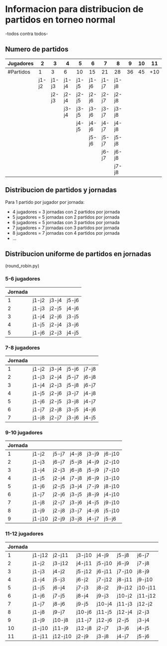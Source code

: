 # Informacion para distribucion de partidos en torneo normal 
-todos contra todos-

## Numero de partidos
 | Jugadores | 2 | 3 | 4 | 5 | 6 | 7 | 8 | 9 | 10 | 11 | 12|
 | - | - | - | - | - | - | - | - | - | - | - | - | 
 | #Partidos | 1 | 3 | 6 | 10 | 15 | 21 | 28 | 36 | 45 | +10 | +11 | 
 |  | j1-j2 | j1-j3 | j1-j4 | j1-j5 | j1-j6 | j1-j7 | j1-j8 | 
 |  |       | j2-j3 | j2-j4 | j2-j5 | j2-j6 | j2-j7 | j2-j8 | 
 |  |       |       | j3-j4 | j3-j5 | j3-j6 | j3-j7 | j3-j8 | 
 |  |       |       |       | j4-j5 | j4-j6 | j4-j7 | j4-j8 | 
 |  |       |       |       |       | j5-j6 | j5-j7 | j5-j8 | 
 |  |       |       |       |       |       | j6-j7 | j6-j8 | 
 |  |       |       |       |       |       |       | j7-j8 | 

## Distribucion de partidos y jornadas
Para 1 partido por jugador por jornada:
* 4 jugadores = 3 jornadas con 2 partidos por jornada
* 5 jugadores = 5 jornadas con 2 partidos por jornada
* 6 jugadores = 5 jornadas con 3 partidos por jornada
* 7 jugadores = 7 jornadas con 3 partidos por jornada
* 8 jugadores = 7 jornadas con 4 partidos por jornada
* ...
## Distribucion uniforme de partidos en jornadas
(round_robin.py)

### 5-6 jugadores
| Jornada |  |  |  | 
| - | - | - | - | 
| 1 | j1-j2 | j3-j4 | j5-j6 | 
| 2 | j1-j3 | j2-j5 | j4-j6 | 
| 3 | j1-j4 | j2-j6 | j3-j5 | 
| 4 | j1-j5 | j2-j4 | j3-j6 | 
| 5 | j1-j6 | j2-j3 | j4-j5 | 
 
### 7-8 jugadores
| Jornada |  |  |  |  | 
| - | - | - | - | - | 
| 1 | j1-j2 | j3-j4 | j5-j6 | j7-j8 | 
| 2 | j1-j3 | j2-j4 | j5-j7 | j6-j8 | 
| 3 | j1-j4 | j2-j3 | j5-j8 | j6-j7 | 
| 4 | j1-j5 | j2-j6 | j3-j7 | j4-j8 | 
| 5 | j1-j6 | j2-j5 | j3-j8 | j4-j7 | 
| 6 | j1-j7 | j2-j8 | j3-j5 | j4-j6 |  
| 7 | j1-j8 | j2-j7 | j3-j6 | j4-j5 | 

### 9-10 jugadores
| Jornada |  |  |  |  |  |
| - | - | - | - | - | - |
| 1 | j1-j2  | j5-j7 | j4-j8 | j3-j9 | j6-j10 |
| 2 | j1-j3  | j6-j7 | j5-j8 | j4-j9 | j2-j10 |
| 3 | j1-j4  | j2-j3 | j6-j8 | j5-j9 | j7-j10 |
| 4 | j1-j5  | j2-j4 | j7-j8 | j6-j9 | j3-j10 |
| 5 | j1-j6  | j2-j5 | j3-j4 | j7-j9 | j8-j10 |
| 6 | j1-j7  | j2-j6 | j3-j5 | j8-j9 | j4-j10 |
| 7 | j1-j8  | j2-j7 | j3-j6 | j4-j5 | j9-j10 |
| 8 | j1-j9  | j2-j8 | j3-j7 | j4-j6 | j5-j10 |
| 9 | j1-j10 | j2-j9 | j3-j8 | j4-j7 | j5-j6  |

### 11-12 jugadores
| Jornada |  |  |  |  |  | |
|-----|-----|-----|-----|-----|-----|-----|
| 1 | j1-j12 | j2-j11 | j3-j10 | j4-j9 | j5-j8 | j6-j7 |
| 2 | j1-j2 | j3-j12 | j4-j11 | j5-j10 | j6-j9 | j7-j8 |
| 3 | j1-j3 | j4-j2 | j5-j12 | j6-j11 | j7-j10 | j8-j9 |
| 4 | j1-j4 | j5-j3 | j6-j2 | j7-j12 | j8-j11 | j9-j10 |
| 5 | j1-j5 | j6-j4 | j7-j3 | j8-j2 | j9-j12 | j10-j11 |
| 6 | j1-j6 | j7-j5 | j8-j4 | j9-j3 | j10-j2 | j11-j12 |
| 7 | j1-j7 | j8-j6 | j9-j5 | j10-j4 | j11-j3 | j12-j2 |
| 8 | j1-j8 | j9-j7 | j10-j6 | j11-j5 | j12-j4 | j2-j3 |
| 9 | j1-j9 | j10-j8 | j11-j7 | j12-j6 | j2-j5 | j3-j4 |
| 10 | j1-j10 | j11-j9 | j12-j8 | j2-j7 | j3-j6 | j4-j5 |
| 11 | j1-j11 | j12-j10 | j2-j9 | j3-j8 | j4-j7 | j5-j6 |


